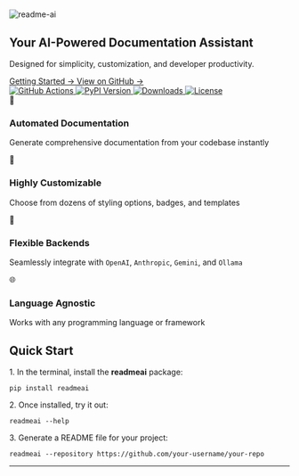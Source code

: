 # <!-- -->
<div class="hero-section">
  <div class="hero-content">
    <div class="logo-container">
      <img src="https://raw.githubusercontent.com/eli64s/readme-ai/aaeb55cf989d1f43f43e45d5219ae3e8c6be7435/docs/docs/assets/svg/logo-gradient.svg"
      alt="readme-ai">
    </div>
    <h2 class="tagline">
      Your AI-Powered Documentation Assistant
    </h2>
    <p class="description">
      Designed for simplicity, customization, and developer productivity.
    </p>
    <div class="cta-buttons">
      <a href="https://eli64s.github.io/readme-ai/getting-started/prerequisites/" class="button primary">
        Getting Started →
      </a>
      <a href="https://github.com/eli64s/readme-ai" class="button secondary">
        View on GitHub →
      </a>
    </div>
    <div class="badges">
      <a href="https://github.com/eli64s/readme-ai/actions">
        <img alt="GitHub Actions" src="https://img.shields.io/github/actions/workflow/status/eli64s/readme-ai/release-pipeline.yml?style=flat&logo=githubactions&logoColor=white&color=4169E1">
      </a>
      <a href="https://pypi.python.org/pypi/readmeai/">
        <img alt="PyPI Version" src="https://img.shields.io/pypi/v/readmeai?style=flat&logo=Python&logoColor=white&color=7934C5">
      </a>
      <a href="https://www.pepy.tech/projects/readmeai">
        <img alt="Downloads" src="https://img.shields.io/pepy/dt/readmeai?style=flat&logo=PyPI&logoColor=white&color=9400D3">
      </a>
      <a href="https://opensource.org/license/mit/">
        <img alt="License" src="https://img.shields.io/github/license/eli64s/readme-ai?style=flat&logo=opensourceinitiative&logoColor=white&color=8A2BE2">
      </a>
    </div>
  </div>
</div>
<div class="features-grid">
  <div class="feature-card">
    <div class="feature-icon">🚀</div>
    <h3>Automated Documentation</h3>
    <p>Generate comprehensive documentation from your codebase instantly</p>
  </div>
  <div class="feature-card">
    <div class="feature-icon">🎨</div>
    <h3>Highly Customizable</h3>
    <p>Choose from dozens of styling options, badges, and templates</p>
  </div>
  <div class="feature-card">
    <div class="feature-icon">🤖</div>
    <h3>Flexible Backends</h3>
    <p>Seamlessly integrate with <code>OpenAI</code>, <code>Anthropic</code>, <code>Gemini</code>, and <code>Ollama</code></p>
  </div>
  <div class="feature-card">
    <div class="feature-icon">🌐</div>
    <h3>Language Agnostic</h3>
    <p>Works with any programming language or framework</p>
  </div>
</div>
<div class="quick-start">
  <h2>Quick Start</h2>
  <div class="installation-steps">
    <div class="step">
      <p>1. In the terminal, install the <strong>readmeai</strong> package:</p>
      <pre><code>pip install readmeai</code></pre>
    </div>
    <div class="step">
      <p>2. Once installed, try it out:</p>
      <pre><code>readmeai --help</code></pre>
    </div>
    <div class="step">
      <p>3. Generate a README file for your project:</p>
      <pre><code>readmeai --repository https://github.com/your-username/your-repo</code></pre>
    </div>
  </div>
</div>

---
